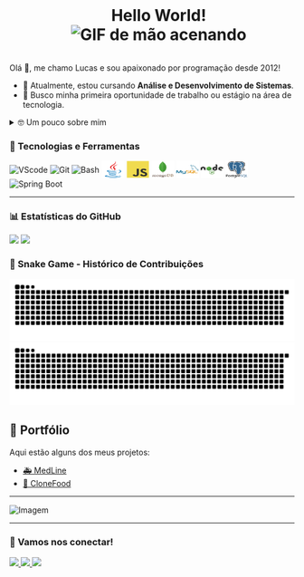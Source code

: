 <!-- Título -->
<div id="user-content-toc">
  <ul align="center">
    <summary><h1 style="display: inline-block">Hello World! <img width="40" alt="GIF de mão acenando" src="https://media.tenor.com/SNL9_xhZl9oAAAAi/waving-hand-joypixels.gif"> </h1></summary>
  </ul>
</div>

<!-- Apresentação -->
<p>
  Olá 👋, me chamo Lucas e sou apaixonado por programação desde 2012!
  
  - 🌱 Atualmente, estou cursando **Análise e Desenvolvimento de Sistemas**.  
  - 🔭 Busco minha primeira oportunidade de trabalho ou estágio na área de tecnologia.  
</p>

<!-- Dropdown: Sobre Mim -->
<details>
  <summary>🤓 Um pouco sobre mim</summary>

  - 💬 Tenho 27 anos e moro no Espírito Santo. No momento, estou aprofundando meus estudos em **Java com Spring Boot e SQL**.  
  - Minha curiosidade pela programação começou aos 10 anos, quando tive meu primeiro contato com um computador e descobri o Prompt de Comando. 🖥️  
  - Fascinado com essa descoberta, comecei a explorar fóruns online e me deparei com o universo das linhas de comando.  
  - Durante o Ensino Médio, fiz um curso técnico voltado para **manutenção e programação**, formando-me em 2014. Agora, estou retomando minha jornada na área de tecnologia.  

  ⚡ **Hobbies:** Ultimamente, gosto de assistir longplays, ler e jogar! Acredito que nossos interesses pessoais contribuem para uma percepção mais refinada das coisas e ajudam na resolução de problemas. 😃  
</details>

<!-- Skills: Ferramentas & Tecnologias -->
<h3>🚀 Tecnologias e Ferramentas</h3>
<p align="left">
  <img align="center" alt="VScode" height="30" width="40" src="https://cdn.jsdelivr.net/gh/devicons/devicon/icons/vscode/vscode-original.svg">
  <img align="center" alt="Git" height="30" width="40" src="https://cdn.jsdelivr.net/gh/devicons/devicon/icons/git/git-original.svg">
  <img align="center" alt="Bash" height="30" width="40" src="https://cdn.jsdelivr.net/gh/devicons/devicon/icons/bash/bash-original.svg">
  <img align="center" alt="Java" height="30" width="40" src="https://raw.githubusercontent.com/devicons/devicon/master/icons/java/java-original.svg">
  <img align="center" alt="JavaScript" height="30" width="40" src="https://raw.githubusercontent.com/devicons/devicon/master/icons/javascript/javascript-original.svg">
  <img align="center" alt="MongoDB" height="30" width="40" src="https://raw.githubusercontent.com/devicons/devicon/master/icons/mongodb/mongodb-original-wordmark.svg">
  <img align="center" alt="MySQL" height="30" width="40" src="https://raw.githubusercontent.com/devicons/devicon/master/icons/mysql/mysql-original-wordmark.svg">
  <img align="center" alt="Node.js" height="30" width="40" src="https://raw.githubusercontent.com/devicons/devicon/master/icons/nodejs/nodejs-original-wordmark.svg">
  <img align="center" alt="PostgreSQL" height="30" width="40" src="https://raw.githubusercontent.com/devicons/devicon/master/icons/postgresql/postgresql-original-wordmark.svg">
  <img align="center" alt="Spring Boot" height="30" width="40" src="https://www.vectorlogo.zone/logos/springio/springio-icon.svg">
</p>

---

<!-- GitHub Stats -->
<h3>📊 Estatísticas do GitHub</h3>
<p align="left">
  <img src="https://github-readme-stats.vercel.app/api?username=Aipalit&hide=contribs,issues&icons=true&theme=dark" />
  <img src="https://github-readme-stats.vercel.app/api/top-langs/?username=Aipalit&layout=compact&hide=shell&theme=dark" />
  
  
</p>

### 🐍 Snake Game - Histórico de Contribuições

![GitHub Snake Light](https://github.com/Aipalit/Aipalit/blob/output/dist/github-contribution-grid-snake.svg#gh-light-mode-only)
![GitHub Snake Dark](https://github.com/Aipalit/Aipalit/blob/output/dist/github-contribution-grid-snake-dark.svg#gh-dark-mode-only)






  


<!-- Portfolio -->
## 💼 Portfólio  
Aqui estão alguns dos meus projetos:  
- [🚑 MedLine ](https://github.com/Aipalit/medline)  
- [🛵 CloneFood](https://github.com/Aipalit/CloneFood)  
  

---

<!-- GIF -->
<p align="left">
  <img align="center" height="30" width="40" src="https://i.gifer.com/7AAc.gif" alt="Imagem">
</p>

---

<!-- Redes Sociais -->
<h3>📢 Vamos nos conectar!</h3>
<p align="left">
  <a href="https://www.instagram.com/lucaixgomes/" target="_blank">
    <img src="https://img.shields.io/badge/Instagram-E4405F?style=for-the-badge&logo=instagram&logoColor=white" />
  </a>
  <a href="https://www.linkedin.com/in/lucas-gomes-1a041415b/" target="_blank">
    <img src="https://img.shields.io/badge/LinkedIn-0077B5?style=for-the-badge&logo=linkedin&logoColor=white" />
  </a>
  <a href="mailto:lucas.gomes.souza1997@gmail.com">
    <img src="https://img.shields.io/badge/Gmail-D14836?style=for-the-badge&logo=gmail&logoColor=white" />
  </a>
</p>
